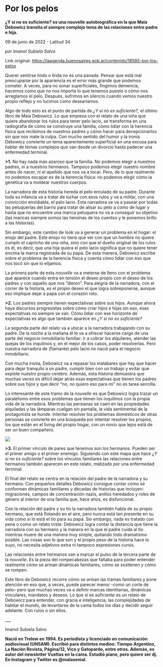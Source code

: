 # Por los pelos

**¿Y si no es suficiente? es una nouvelle autobiográfica en la que Maia Debowicz transita el siempre complejo tema de las relaciones entre padre e hija.**

09 de junio de 2022 - Latitud 34

_por Imanol Subiela Salvo_

Link original: https://laagenda.buenosaires.gob.ar/contenido/18585-por-los-pelos



Querer sentirse lindo o linda no es una pavada. Pensar que está mal preocuparse por la apariencia es el error más grande que podemos cometer. A veces, para no sonar superficiales, fingimos demencia, hacemos como que no nos importa lo que tenemos puesto o cómo nos arreglamos el pelo. Después, sufrimos en silencio cuando vemos nuestro propio reflejo y no lucimos como desearíamos.




Algo de todo esto es el punto de partida de *¿Y si no es suficiente?,* el último libro de Maia Debowicz. Lo que empieza con el relato de una niña que quiere abandonar los rulos para tener pelo lacio, se transforma en una radiografía de cómo se construye una familia, cómo lidiar con la herencia física que recibimos de nuestros padres y cómo hacer para decepcionarlos sin que nos mate la culpa. Con mucho sentido del humor y la ironía Debowicz convierte un tema aparentemente superficial en una excusa para hablar de temas complejos que van desde un divorcio hasta padecer una enfermedad terminal.




**>1.** No hay nada más azaroso que la familia. No podemos elegir a nuestros padres, ni a nuestros hermanos. Tampoco podemos elegir nuestro nombre antes de nacer, ni el apellido que nos va a tocar. Pero, de lo que realmente no podemos escapar es de la herencia física: no podemos elegir cómo la genética va a moldear nuestros cuerpos.




La narradora de esta historia hereda el pelo enrulado de su padre. Durante toda su infancia va a tratar de luchar con esos rulos y va a militar, con una convicción envidiable, el pelo lacio. Esta narradora se va a pasear por todas las peluquerías del barrio para tratar de alisar su pelo a como de lugar y hasta que no encuentre una marica peluquera no va a conseguir su objetivo (las maricas siempre somos las heroínas de los cuentos y le ponemos brillo a las historias).




Sin embargo, este cambio de look va a generar un problema en el hogar: el enojo del padre. Este enojo no tiene que ver con que un hombre no quiere cumplir el capricho de una niña, sino con que el dueño original de los rulos es él, es decir, que una hija quiera el pelo lacio significa que no quiere tener encima la marca registrada de su papá. De esta manera, Debowicz escribe sobre el problema de la herencia física y cuenta cómo lidiar con eso que nos tocó sin que lo elijamos.




La primera parte de esta *nouvelle* va a meterse de lleno con el problema que aparece cuando entra en tensión el deseo propio con el deseo de los padres y con aquello que nos “dieron”. Para alegría de la narradora, con el correr de la historia, es el propio deseo el que logra sobreponerse, aunque eso implique dejar a papá con el corazón roto.




**>2.** Los padres siempre tienen expectativas sobre sus hijos. Aunque ahora haya discursos progresistas sobre cómo criar hijos e hijas sin eso, esas expectativas no siempre se van. Cómo lidiar con ese horizonte de expectativas es algo que también aparece en *¿Y si no es suficiente?*




La segunda parte del relato va a ubicar a la narradora trabajando con su padre. De la noche a la mañana él le va a ofrecer hacerse cargo de una parte del negocio inmobiliario familiar: ir a cobrar los alquileres, atender las quejas de los inquilinos y, en el mejor de los casos, poder resolverlas. Pero nuestra narradora de (flamante) pelo lacio no nació para el negocio inmobiliario.




Con mucha ironía, Debowicz va a repasar los malabares que hay que hacer para dejar tranquilo a un padre, cumplir bien con un trabajo y evitar que explote nuestro propio cerebro. Además, esta historia demuestra que muchas veces es difícil dejar atrás esas expectativas que tienen los padres sobre sus hijos y que decir “no, no quiero eso para mi” no es tarea sencilla.




Lo interesante de este tramo de la *nouvelle* es que Debowicz logra trazar un paralelismo entre esos problemas que tienen los inquilinos con la propia vida de la narradora. Mientras las persianas se caen en las propiedades alquiladas y las lámparas cuelgan sin pantalla, la vida sentimental de la protagonista se hunde. Intentar resolver los problemas domésticos de otras personas se convierte en una búsqueda por intentar resolver los propios, los que están en el living del propio hogar, con un novio que lejos está de ser un buen compañero.




![](https://cdn.feater.me/files/images/278992/9a1eadde-2e5d-4750-8548-53b2f18ec079.png)




**>3.** El primer vínculo de pares que tenemos son los hermanos. Pueden ser el primer amigo o el primer enemigo. Siguiendo con este mapa que hace *¿Y si no es suficiente?* sobre los vínculos familiares las relaciones entre hermanos también aparecen en este relato, matizado por una enfermedad terminal.




El final del relato se centra en la relación del padre de la narradora y su hermano. Con pequeños detalles Debowicz consigue contar cómo se conforman dinámicas familiares y décadas de historias que incluyen: migraciones, campos de concentración nazis, anillos heredados y roles de género al interior de una familia que, hace años, es disfuncional.




Con la relación del padre y su tío la narradora también habla de su propio hermano, que está flotando en el aire, pero nunca está tan presente en su vida como si lo está el tío para su papá. Sin embargo, nada es tratado con pena o como un relato triste. Debowicz logra contar la distancia que tiene la narradora con su hermano y la manera en la que el padre cuida al tío mientras muere de una manera muy simple, quitando todo dramatismo posible. Las cosas son lo que son y el propio peso de la historia hace lo suyo, no necesita adjetivos extra ni tampoco expresiones cursis.




Las relaciones entre hermanos van a marcar el pulso de la tercera parte de la *nouvelle*. Es la pieza del rompecabezas que faltaba para poder entender realmente cómo se arman dinámicas familiares, cómo se sostienen y cómo se rompen.




Este libro de Debowicz recorre cómo se arman las tramas familiares y pone atención en eso que, a veces, puede parecer menor –como un corte de pelo– pero que muchas veces va a definir marcas identitarias, dinámicas vinculares, mandatos y deseos. Lo que sí es suficiente es un relato de Debowicz para entender, con gracia e inteligencia, las complejidades de habitar el mundo, de levantarse de la cama todos los días y decidir seguir adelante. Con rulos o sin ellos.




\_\_\_




Imanol Subiela Salvo




**Nació en Trelew en 1994. Es periodista y licenciado en comunicación audiovisual (UNSAM). Escribió para distintos medios: Tiempo Argentino, La Nación Revista, Página/12, Vice y Gatopardo, entre otros. Además, es autor del newsletter Vueltas en la cama. Estudió piano, pero quiere ser dj. En Instagram y Twitter es @malasenial.**



